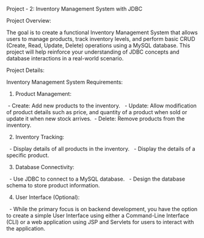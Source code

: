 Project - 2: Inventory Management System with JDBC

Project Overview:

The goal is to create a functional Inventory Management System that allows users to manage products, track inventory levels, and perform basic CRUD (Create, Read, Update, Delete) operations using a MySQL database. This project will help reinforce your understanding of JDBC concepts and database interactions in a real-world scenario.

Project Details:

Inventory Management System Requirements:

1. Product Management:

 - Create: Add new products to the inventory.
  - Update: Allow modification of product details such as price, and quantity of a product when sold or update it when new stock arrives.
 - Delete: Remove products from the inventory.

2. Inventory Tracking:

  - Display details of all products in the inventory.
  - Display the details of a specific product.

3. Database Connectivity:

  - Use JDBC to connect to a MySQL database.
  - Design the database schema to store product information.

4. User Interface (Optional):

  - While the primary focus is on backend development, you have the option to create a simple User Interface using either a Command-Line Interface (CLI) or a web application using JSP and Servlets for users to interact with the application.

